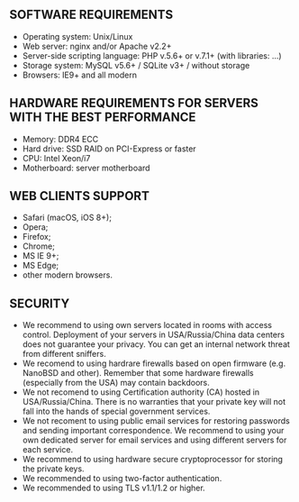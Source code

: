 

SOFTWARE REQUIREMENTS
---------------------------------------------------------------------

- Оperating system: Unix/Linux
- Web server: nginx and/or Apache v2.2+
- Server-side scripting language: PHP v.5.6+ or v.7.1+ (with libraries: ...)
- Storage system: MySQL v5.6+ / SQLite v3+ / without storage
- Browsers: IE9+ and all modern


HARDWARE REQUIREMENTS FOR SERVERS WITH THE BEST PERFORMANCE
---------------------------------------------------------------------

- Memory: DDR4 ECC
- Hard drive: SSD RAID on PCI-Express or faster
- CPU: Intel Xeon/i7
- Motherboard: server motherboard


WEB CLIENTS SUPPORT
---------------------------------------------------------------------

- Safari (macOS, iOS 8+);
- Opera;
- Firefox;
- Chrome;
- MS IE 9+;
- MS Edge;
- other modern browsers.


SECURITY
---------------------------------------------------------------------

- We recommend to using own servers located in rooms with access control.
  Deployment of your servers in USA/Russia/China data centers does not guarantee your privacy.
  You can get an internal network threat from different sniffers.
- We recomend to using hardrare firewalls based on open firmware (e.g. NanoBSD and other).
  Remember that some hardware firewalls (еspecially from the USA) may contain backdoors.
- We not recomend to using Certification authority (CA) hosted in USA/Russia/China.
  There is no warranties that your private key will not fall into the hands of
  special government services.
- We not recoment to using public email services for restoring passwords
  and sending important correspondence.
  We recommend to using your own dedicated server for email services
  and using different servers for each service.
- We recommend to using hardware secure cryptoprocessor for storing the private keys.
- We recommended to using two-factor authentication.
- We recommended to using TLS v1.1/1.2 or higher.

